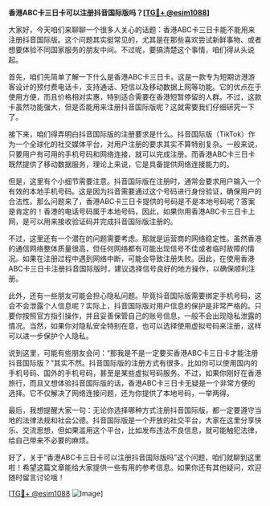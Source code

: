 **香港ABC卡三日卡可以注册抖音国际版吗？[[TG💪+ @esim1088](https://t.me/s/esim1088)]**

大家好，今天咱们来聊聊一个很多人关心的话题：香港ABC卡三日卡能不能用来注册抖音国际版。这个问题其实挺常见的，尤其是在那些喜欢尝试新鲜事物、或者想要体验不同国家服务的朋友中间。不过呢，要搞清楚这个事情，咱们得从头说起。

首先，咱们先简单了解一下什么是香港ABC卡三日卡。这是一款专为短期访港游客设计的预付费电话卡，支持通话、短信以及移动数据上网等功能。它的优点在于使用方便，而且价格相对实惠，特别适合需要在香港短暂停留的人群。不过，这款卡虽然功能强大，但是否能用来注册抖音国际版呢？这就需要我们仔细研究一下了。

接下来，咱们得弄明白抖音国际版的注册要求是什么。抖音国际版（TikTok）作为一个全球化的社交媒体平台，对用户注册的要求其实不算特别复杂。一般来说，只要用户有可用的手机号码和网络连接，就可以完成注册。而香港ABC卡三日卡既然提供了移动数据服务，理论上来说，它是具备提供网络连接能力的。

但是，这里有个小细节需要注意。抖音国际版在注册时，通常会要求用户输入一个有效的本地手机号码。这是因为抖音需要通过这个号码进行身份验证，确保用户的合法性。那么问题来了，香港ABC卡三日卡提供的号码是不是本地号码呢？答案是肯定的！香港的电话号码属于本地号码，因此，如果你用香港ABC卡三日卡上网，是可以用来接收验证码并完成抖音国际版注册的。

不过，这里还有一个潜在的问题需要考虑。那就是运营商的网络稳定性。虽然香港的通信网络整体质量很高，但任何网络都有可能出现信号不佳或者临时故障的情况。如果在注册过程中遇到网络中断，可能会导致注册失败。因此，在使用香港ABC卡三日卡注册抖音国际版时，建议选择信号良好的地方操作，以确保顺利注册。

此外，还有一些朋友可能会担心隐私问题。毕竟抖音国际版需要绑定手机号码，这会不会泄露个人信息呢？实际上，抖音国际版对用户信息的保护是非常严格的。只要你按照官方指引操作，并且妥善保管自己的账号信息，一般不会出现隐私泄露的情况。当然，如果你对隐私安全特别在意，也可以选择使用虚拟号码来注册，这样可以进一步保护个人隐私。

说到这里，可能有些朋友会问：“那我是不是一定要买香港ABC卡三日卡才能注册抖音国际版？”其实不然。抖音国际版的注册方式有很多，比如你可以使用国内的手机号码、国外的手机号码，甚至是某些虚拟号码服务。不过，如果你刚好在香港旅行，而且又想体验抖音国际版的话，香港ABC卡三日卡无疑是一个非常方便的选择。它不仅解决了网络连接问题，还为你提供了本地号码，一举两得。

最后，我想提醒大家一句：无论你选择哪种方式注册抖音国际版，都一定要遵守当地的法律法规和社会公德。抖音国际版是一个开放的社交平台，大家在这里分享快乐、交流思想，但如果滥用这个平台，比如发布违法不良信息，就可能触犯法律，给自己带来不必要的麻烦。

好了，关于“香港ABC卡三日卡可以注册抖音国际版吗”这个问题，咱们就聊到这里啦！希望这篇文章能给大家提供一些有用的参考信息。如果你还有其他疑问，欢迎随时留言讨论哦！

[[TG💪+ @esim1088](https://t.me/s/esim1088) ![Image](https://i.postimg.cc/4NQfJmqS/Snipaste-2025-05-13-00-14-12.png)]